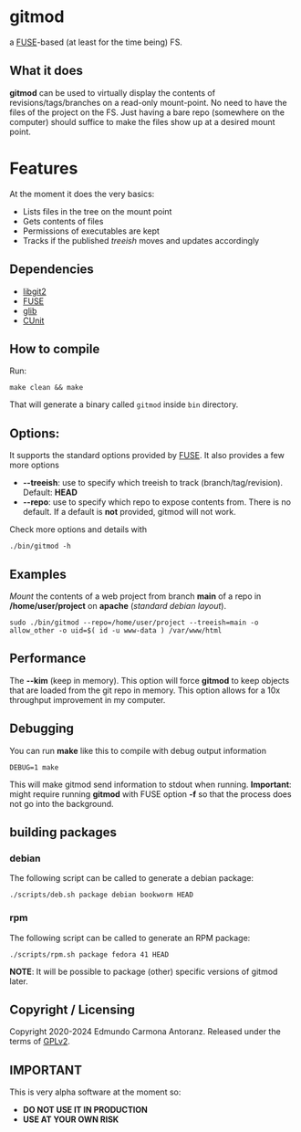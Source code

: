 # gitmod
a [FUSE](https://github.com/libfuse/libfuse)-based (at least for the time being) FS.

## What it does
**gitmod** can be used to virtually display the contents of
revisions/tags/branches on a read-only mount-point. No need
to have the files of the project on the FS. Just having
a bare repo (somewhere on the computer) should suffice to make the
files show up at a desired mount point.

# Features
At the moment it does the very basics:
- Lists files in the tree on the mount point
- Gets contents of files
- Permissions of executables are kept
- Tracks if the published *treeish* moves and updates accordingly

## Dependencies
- [libgit2](https://github.com/libgit2/libgit2)
- [FUSE](https://github.com/libfuse/libfuse)
- [glib](https://github.com/GNOME/glib)
- [CUnit](http://cunit.sourceforge.net/)

## How to compile
Run:

    make clean && make

That will generate a binary called `gitmod` inside `bin` directory.

## Options:
It supports the standard options provided by [FUSE](https://github.com/libfuse/libfuse).
It also provides a few more options

- **--treeish**: use to specify which treeish to track (branch/tag/revision). Default: **HEAD**
- **--repo**: use to specify which repo to expose contents from. There is no default. If a default
is **not** provided, gitmod will not work.

Check more options and details with

    ./bin/gitmod -h

## Examples

*Mount* the contents of a web project from branch **main** of a repo in **/home/user/project** on **apache** (*standard debian layout*).

    sudo ./bin/gitmod --repo=/home/user/project --treeish=main -o allow_other -o uid=$( id -u www-data ) /var/www/html
    
## Performance
The **--kim** (keep in memory). This option will force **gitmod** to keep objects that are
loaded from the git repo in memory. This option allows for a 10x throughput improvement in my computer.

## Debugging
You can run **make** like this to compile with debug output information

    DEBUG=1 make

This will make gitmod send information to stdout when running.
**Important**: might require running **gitmod** with FUSE option **-f** so that the process does not go into the background.

## building packages

### debian
The following script can be called to generate a debian package:
```
./scripts/deb.sh package debian bookworm HEAD
```

### rpm
The following script can be called to generate an RPM package:
```
./scripts/rpm.sh package fedora 41 HEAD
```

**NOTE**: It will be possible to package (other) specific versions of gitmod later.

## Copyright / Licensing
Copyright 2020-2024 Edmundo Carmona Antoranz. Released under the terms of [GPLv2](https://www.gnu.org/licenses/old-licenses/gpl-2.0.en.html).

## IMPORTANT
This is very alpha software at the moment so:
- **DO NOT USE IT IN PRODUCTION**
- **USE AT YOUR OWN RISK**
